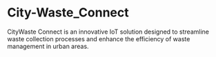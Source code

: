 # City-Waste_Connect
CityWaste Connect is an innovative IoT solution designed to streamline waste collection processes and enhance the efficiency of waste management in urban areas.
